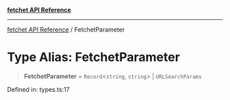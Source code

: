 [**fetchet API Reference**](../README.md)

***

[fetchet API Reference](../README.md) / FetchetParameter

# Type Alias: FetchetParameter

> **FetchetParameter** = `Record`\<`string`, `string`\> \| `URLSearchParams`

Defined in: types.ts:17

